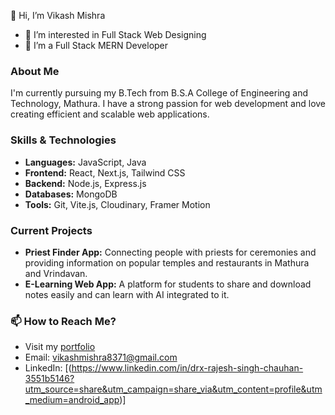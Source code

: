 👋 Hi, I’m Vikash Mishra
- 👀 I’m interested in Full Stack Web Designing
- 🌱 I’m a Full Stack MERN Developer

### About Me
I'm currently pursuing my B.Tech from B.S.A College of Engineering and Technology, Mathura. I have a strong passion for web development and love creating efficient and scalable web applications.

### Skills & Technologies
- **Languages:** JavaScript, Java
- **Frontend:** React, Next.js, Tailwind CSS
- **Backend:** Node.js, Express.js
- **Databases:** MongoDB
- **Tools:** Git, Vite.js, Cloudinary, Framer Motion

### Current Projects
- **Priest Finder App:** Connecting people with priests for ceremonies and providing information on popular temples and restaurants in Mathura and Vrindavan.
- **E-Learning Web App:** A platform for students to share and download notes easily and can learn with AI integrated to it.

### 📫 How to Reach Me?
- Visit my [portfolio](https://vikash-six.vercel.app/) 
- Email: vikashmishra8371@gmail.com
- LinkedIn: [(https://www.linkedin.com/in/drx-rajesh-singh-chauhan-3551b5146?utm_source=share&utm_campaign=share_via&utm_content=profile&utm_medium=android_app)]

<!---
vikashmishra1234/vikashmishra1234 is a ✨ special ✨ repository because its `README.md` (this file) appears on your GitHub profile.
You can click the Preview link to take a look at your changes.
--->
